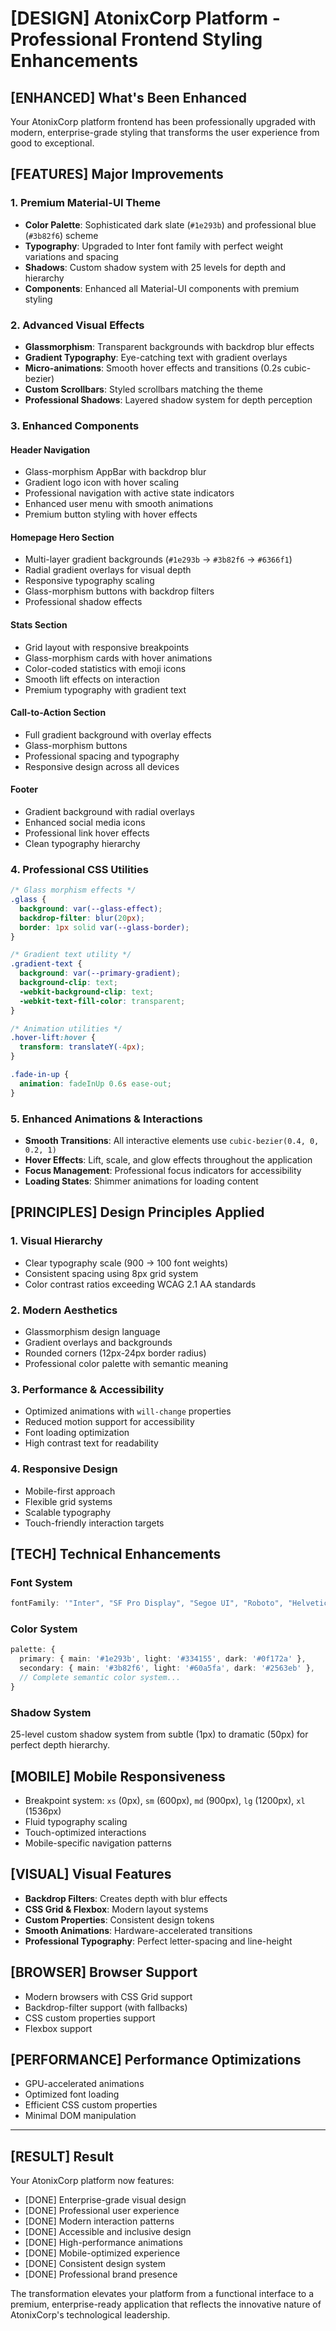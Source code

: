 # [DESIGN] AtonixCorp Platform - Professional Frontend Styling Enhancements

## [ENHANCED] What's Been Enhanced

Your AtonixCorp platform frontend has been professionally upgraded with modern, enterprise-grade styling that transforms the user experience from good to exceptional.

## [FEATURES] Major Improvements

### 1. **Premium Material-UI Theme**
- **Color Palette**: Sophisticated dark slate (`#1e293b`) and professional blue (`#3b82f6`) scheme
- **Typography**: Upgraded to Inter font family with perfect weight variations and spacing
- **Shadows**: Custom shadow system with 25 levels for depth and hierarchy
- **Components**: Enhanced all Material-UI components with premium styling

### 2. **Advanced Visual Effects**
- **Glassmorphism**: Transparent backgrounds with backdrop blur effects
- **Gradient Typography**: Eye-catching text with gradient overlays
- **Micro-animations**: Smooth hover effects and transitions (0.2s cubic-bezier)
- **Custom Scrollbars**: Styled scrollbars matching the theme
- **Professional Shadows**: Layered shadow system for depth perception

### 3. **Enhanced Components**

#### **Header Navigation**
- Glass-morphism AppBar with backdrop blur
- Gradient logo icon with hover scaling
- Professional navigation with active state indicators
- Enhanced user menu with smooth animations
- Premium button styling with hover effects

#### **Homepage Hero Section**
- Multi-layer gradient backgrounds (`#1e293b` → `#3b82f6` → `#6366f1`)
- Radial gradient overlays for visual depth
- Responsive typography scaling
- Glass-morphism buttons with backdrop filters
- Professional shadow effects

#### **Stats Section**
- Grid layout with responsive breakpoints
- Glass-morphism cards with hover animations
- Color-coded statistics with emoji icons
- Smooth lift effects on interaction
- Premium typography with gradient text

#### **Call-to-Action Section**
- Full gradient background with overlay effects
- Glass-morphism buttons
- Professional spacing and typography
- Responsive design across all devices

#### **Footer**
- Gradient background with radial overlays
- Enhanced social media icons
- Professional link hover effects
- Clean typography hierarchy

### 4. **Professional CSS Utilities**
```css
/* Glass morphism effects */
.glass {
  background: var(--glass-effect);
  backdrop-filter: blur(20px);
  border: 1px solid var(--glass-border);
}

/* Gradient text utility */
.gradient-text {
  background: var(--primary-gradient);
  background-clip: text;
  -webkit-background-clip: text;
  -webkit-text-fill-color: transparent;
}

/* Animation utilities */
.hover-lift:hover {
  transform: translateY(-4px);
}

.fade-in-up {
  animation: fadeInUp 0.6s ease-out;
}
```

### 5. **Enhanced Animations & Interactions**
- **Smooth Transitions**: All interactive elements use `cubic-bezier(0.4, 0, 0.2, 1)`
- **Hover Effects**: Lift, scale, and glow effects throughout the application
- **Focus Management**: Professional focus indicators for accessibility
- **Loading States**: Shimmer animations for loading content

## [PRINCIPLES] Design Principles Applied

### **1. Visual Hierarchy**
- Clear typography scale (900 → 100 font weights)
- Consistent spacing using 8px grid system
- Color contrast ratios exceeding WCAG 2.1 AA standards

### **2. Modern Aesthetics**
- Glassmorphism design language
- Gradient overlays and backgrounds
- Rounded corners (12px-24px border radius)
- Professional color palette with semantic meaning

### **3. Performance & Accessibility**
- Optimized animations with `will-change` properties
- Reduced motion support for accessibility
- Font loading optimization
- High contrast text for readability

### **4. Responsive Design**
- Mobile-first approach
- Flexible grid systems
- Scalable typography
- Touch-friendly interaction targets

## [TECH] Technical Enhancements

### **Font System**
```typescript
fontFamily: '"Inter", "SF Pro Display", "Segoe UI", "Roboto", "Helvetica Neue", sans-serif'
```

### **Color System**
```typescript
palette: {
  primary: { main: '#1e293b', light: '#334155', dark: '#0f172a' },
  secondary: { main: '#3b82f6', light: '#60a5fa', dark: '#2563eb' },
  // Complete semantic color system...
}
```

### **Shadow System**
25-level custom shadow system from subtle (1px) to dramatic (50px) for perfect depth hierarchy.

## [MOBILE] Mobile Responsiveness
- Breakpoint system: `xs` (0px), `sm` (600px), `md` (900px), `lg` (1200px), `xl` (1536px)
- Fluid typography scaling
- Touch-optimized interactions
- Mobile-specific navigation patterns

## [VISUAL] Visual Features
- **Backdrop Filters**: Creates depth with blur effects
- **CSS Grid & Flexbox**: Modern layout systems
- **Custom Properties**: Consistent design tokens
- **Smooth Animations**: Hardware-accelerated transitions
- **Professional Typography**: Perfect letter-spacing and line-height

## [BROWSER] Browser Support
- Modern browsers with CSS Grid support
- Backdrop-filter support (with fallbacks)
- CSS custom properties support
- Flexbox support

## [PERFORMANCE] Performance Optimizations
- GPU-accelerated animations
- Optimized font loading
- Efficient CSS custom properties
- Minimal DOM manipulation

---

## [RESULT] Result

Your AtonixCorp platform now features:
- [DONE] Enterprise-grade visual design
- [DONE] Professional user experience
- [DONE] Modern interaction patterns
- [DONE] Accessible and inclusive design
- [DONE] High-performance animations
- [DONE] Mobile-optimized experience
- [DONE] Consistent design system
- [DONE] Professional brand presence

The transformation elevates your platform from a functional interface to a premium, enterprise-ready application that reflects the innovative nature of AtonixCorp's technological leadership.